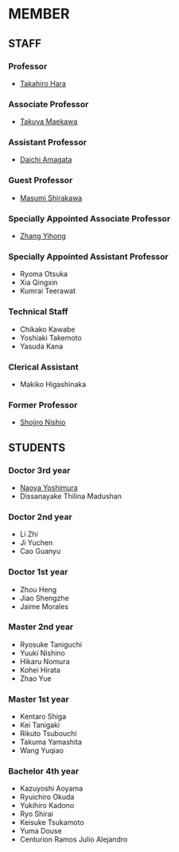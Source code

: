 # MEMBER
## STAFF
### Professor
- [Takahiro Hara](http://www-mmde.ist.osaka-u.ac.jp/~hara/index.html)
### Associate Professor
- [Takuya Maekawa](http://www-mmde.ist.osaka-u.ac.jp/~maekawa/index-e.html)
### Assistant Professor
- [Daichi Amagata](https://amgt-d1.github.io/)
### Guest Professor
- [Masumi Shirakawa](http://iwnsew.com/)
### Specially Appointed Associate Professor
- [Zhang Yihong](https://www.ringspool.com/yihongzhang)
### Specially Appointed Assistant Professor
- Ryoma Otsuka
- Xia Qingxin
- Kumrai Teerawat
### Technical Staff
- Chikako Kawabe
- Yoshiaki Takemoto
- Yasuda Kana
### Clerical Assistant
- Makiko Higashinaka
### Former Professor
- [Shojiro Nishio](https://mmde-lab.github.io/member-webpage/nishio/index.html)
## STUDENTS
### Doctor 3rd year
- [Naoya Yoshimura](https://www.linkedin.com/in/naoya-yoshimura-3b783a177/)
- Dissanayake Thilina Madushan
### Doctor 2nd year
- Li Zhi
- Ji Yuchen
- Cao Guanyu
### Doctor 1st year
- Zhou Heng
- Jiao Shengzhe
- Jaime Morales
### Master 2nd year
- Ryosuke Taniguchi
- Yuuki Nishino
- Hikaru Nomura
- Kohei Hirata
- Zhao Yue
### Master 1st year
- Kentaro Shiga
- Kei Tanigaki
- Rikuto Tsubouchi
- Takuma Yamashita
- Wang Yuqiao
### Bachelor 4th year
- Kazuyoshi Aoyama
- Ryuichiro Okuda
- Yukihiro Kadono
- Ryo Shirai
- Keisuke Tsukamoto
- Yuma Douse
- Centurion Ramos Julio Alejandro